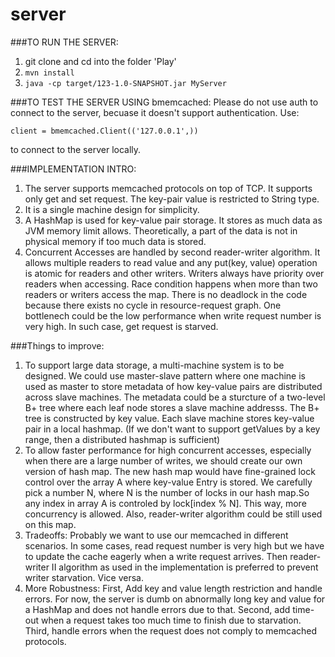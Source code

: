 # server

###TO RUN THE SERVER:

  1. git clone and cd into the folder 'Play'
  2. `mvn install`
  3. `java -cp target/123-1.0-SNAPSHOT.jar MyServer`
  
###TO TEST THE SERVER USING bmemcached:
  Please do not use auth to connect to the server, becuase it doesn't support authentication.
  Use:

  `client = bmemcached.Client(('127.0.0.1',))` 

  to connect to the server locally.
  
###IMPLEMENTATION INTRO:
  1. The server supports memcached protocols on top of TCP. It supports only get and set request. 
  The key-pair value is restricted to String type.
  2. It is a single machine design for simplicity.
  3. A HashMap is used for key-value pair storage. It stores as much data as JVM memory limit allows. 
  Theoretically, a part of the data is not in physical memory if too much data is stored. 
  4. Concurrent Accesses are handled by second reader-writer algorithm. It allows multiple readers to read value and any put(key, value) operation is atomic for readers and other writers. Writers always have priority over readers when accessing. Race condition happens when more than two readers or writers access the map. 
There is no deadlock in the code because there exists no cycle in resource-request graph. One bottlenech could be
the low performance when write request number is very high. In such case, get request is starved.
  
###Things to improve:
  1. To support large data storage, a multi-machine system is to be designed. We could use master-slave pattern where one machine is used as master to store metadata of how key-value pairs are distributed across slave machines. The metadata could be a sturcture of a two-level B+ tree where each leaf node stores a slave machine addresss. The B+ tree is constructed by key value. Each slave machine stores key-value pair in a local hashmap. (If we don't 
want to support getValues by a key range, then a distributed hashmap is sufficient)
  2. To allow faster performance for high concurrent accesses, especially when there are a large number of writes, 
  we should create our own version of hash map. The new hash map would have fine-grained lock control over the array A where key-value Entry is stored. We carefully pick a number N, where N is the number of locks in our hash map.So any index in array A is controled by lock[index % N]. This way, more concurrency is allowed. Also, reader-writer algorithm could be still used on this map.
  3. Tradeoffs: Probably we want to use our memcached in different scenarios. In some cases, read request number is very high but we have to update the cache eagerly when a write request arrives. Then reader-writer II algorithm as used in the implementation is preferred to prevent writer starvation. Vice versa. 
  4. More Robustness: First, Add key and value length restriction and handle errors. For now, the server is dumb 
  on abnormally long key and value for a HashMap and does not handle errors due to that. Second, add time-out when
  a request takes too much time to finish due to starvation. Third, handle errors when the request does not comply to memcached protocols.
  
